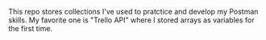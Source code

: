 This repo stores collections I've used to pratctice and develop my Postman skills. My favorite one is "Trello API" where I stored arrays as variables for the first time.
